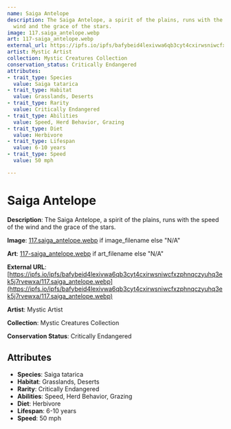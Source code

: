 ```yaml
---
name: Saiga Antelope
description: The Saiga Antelope, a spirit of the plains, runs with the speed of the
  wind and the grace of the stars.
image: 117.saiga_antelope.webp
art: 117-saiga_antelope.webp
external_url: https://ipfs.io/ipfs/bafybeid4lexivwa6qb3cyt4cxirwsniwcfxzphnqczyuhq3ek5j7rvewxa/117.saiga_antelope.webp
artist: Mystic Artist
collection: Mystic Creatures Collection
conservation_status: Critically Endangered
attributes:
- trait_type: Species
  value: Saiga tatarica
- trait_type: Habitat
  value: Grasslands, Deserts
- trait_type: Rarity
  value: Critically Endangered
- trait_type: Abilities
  value: Speed, Herd Behavior, Grazing
- trait_type: Diet
  value: Herbivore
- trait_type: Lifespan
  value: 6-10 years
- trait_type: Speed
  value: 50 mph

---
```


# Saiga Antelope

**Description**: The Saiga Antelope, a spirit of the plains, runs with the speed of the wind and the grace of the stars.

**Image**: [117.saiga_antelope.webp](./117.saiga_antelope.webp) if image_filename else "N/A"

**Art**: [117-saiga_antelope.webp](./117-saiga_antelope.webp) if art_filename else "N/A"

**External URL**: [https://ipfs.io/ipfs/bafybeid4lexivwa6qb3cyt4cxirwsniwcfxzphnqczyuhq3ek5j7rvewxa/117.saiga_antelope.webp](https://ipfs.io/ipfs/bafybeid4lexivwa6qb3cyt4cxirwsniwcfxzphnqczyuhq3ek5j7rvewxa/117.saiga_antelope.webp)

**Artist**: Mystic Artist

**Collection**: Mystic Creatures Collection

**Conservation Status**: Critically Endangered

## Attributes
- **Species**: Saiga tatarica
- **Habitat**: Grasslands, Deserts
- **Rarity**: Critically Endangered
- **Abilities**: Speed, Herd Behavior, Grazing
- **Diet**: Herbivore
- **Lifespan**: 6-10 years
- **Speed**: 50 mph
